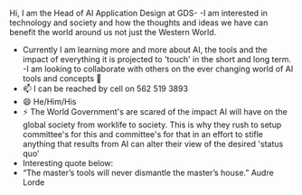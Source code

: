 Hi, I am the Head of AI Application Design at GDS- 
-I am interested in technology and society and how the thoughts and ideas we have can benefit the world around us not just the Western World.
- Currently I am learning more and more about AI, the tools and the impact of everything it is projected to 'touch' in the short and long term.
-I am looking to collaborate with others on the ever changing world of AI tools and concepts 💞️ 
- 📫 I can be reached by cell on 562 519 3893
- 😄 He/Him/His
- ⚡ The World Government's are scared of the impact AI will have on the global society from worklife to society. This is why they rush to setup committee's for this and committee's for that in an effort to stifle anything that results from AI can alter their view of the desired 'status quo'
- Interesting quote below:
- “The master’s tools will never dismantle the master’s house.” Audre Lorde



<!---
GDSConsultant/GDSConsultant is a ✨ special ✨ repository because its `README.md` (this file) appears on your GitHub profile.
You can click the Preview link to take a look at your changes.
--->
